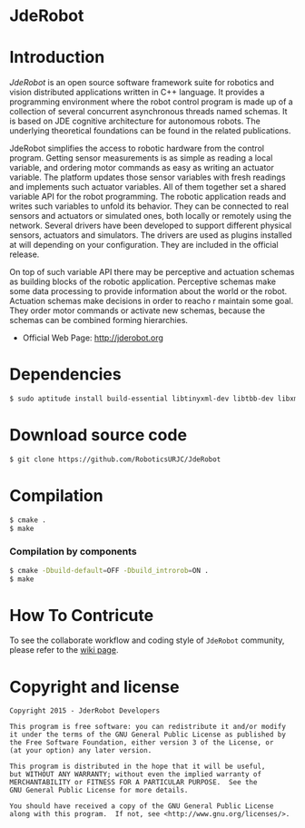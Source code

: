 
JdeRobot
========

# Introduction

*JdeRobot* is an open source software framework suite for robotics and
 vision distributed applications written in C++ language. It provides a
 programming environment where the robot control program is made up of
 a collection of several concurrent asynchronous threads named
 schemas. It is based on JDE cognitive architecture for autonomous
 robots. The underlying theoretical foundations can be found in the
 related publications.

JdeRobot simplifies the access to robotic hardware from the control
program. Getting sensor measurements is as simple as reading a local
variable, and ordering motor commands as easy as writing an actuator
variable. The platform updates those sensor variables with fresh
readings and implements such actuator variables. All of them together
set a shared variable API for the robot programming. The robotic
application reads and writes such variables to unfold its behavior.
They can be connected to real sensors and actuators or simulated ones,
both locally or remotely using the network. Several drivers have been
developed to support different physical sensors, actuators and
simulators. The drivers are used as plugins installed at will
depending on your configuration. They are included in the official
release.

On top of such variable API there may be perceptive and actuation
schemas as building blocks of the robotic application. Perceptive
schemas make some data processing to provide information about the
world or the robot. Actuation schemas make decisions in order to reacho
r maintain some goal. They order motor commands or activate new
schemas, because the schemas can be combined forming hierarchies.


* Official Web Page: http://jderobot.org

# Dependencies

```sh
$ sudo aptitude install build-essential libtinyxml-dev libtbb-dev libxml2-dev libqt4-dev pkg-config libprotoc-dev libfreeimage-dev libprotobuf-dev protobuf-compiler libboost-all-dev freeglut3-dev cmake libogre-dev libtar-dev libcurl4-openssl-dev libcegui-mk2-dev libswscale-dev libavformat-dev libavcodec-dev 
```
# Download source code

```sh
$ git clone https://github.com/RoboticsURJC/JdeRobot
```
# Compilation
```sh
$ cmake .
$ make 
```

### Compilation by components

```sh
$ cmake -Dbuild-default=OFF -Dbuild_introrob=ON .
$ make
```

# How To Contricute
To see the collaborate workflow and coding style of `JdeRobot` community, please refer to the [wiki page](https://github.com/RoboticsURJC/JdeRobot/wiki).

# Copyright and license


    Copyright 2015 - JderRobot Developers

    This program is free software: you can redistribute it and/or modify
    it under the terms of the GNU General Public License as published by
    the Free Software Foundation, either version 3 of the License, or
    (at your option) any later version.

    This program is distributed in the hope that it will be useful,
    but WITHOUT ANY WARRANTY; without even the implied warranty of
    MERCHANTABILITY or FITNESS FOR A PARTICULAR PURPOSE.  See the
    GNU General Public License for more details.

    You should have received a copy of the GNU General Public License
    along with this program.  If not, see <http://www.gnu.org/licenses/>.
